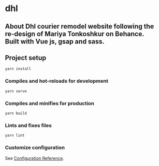 

# dhl

## About Dhl courier  remodel website following the re-design of Mariya Tonkoshkur on Behance. Built with Vue js, gsap and sass.

## Project setup
```
yarn install
```

### Compiles and hot-reloads for development
```
yarn serve
```

### Compiles and minifies for production
```
yarn build
```

### Lints and fixes files
```
yarn lint
```

### Customize configuration
See [Configuration Reference](https://cli.vuejs.org/config/).
